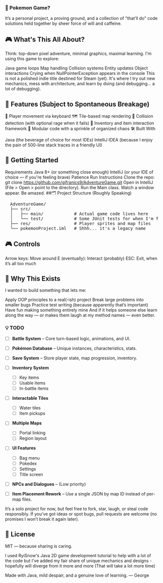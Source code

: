 ### 🧭 Pokemon Game?

It’s a personal project, a proving ground, and a collection of "that’ll do" code solutions held together by sheer force of will and caffeine.

## 🎮 What's This All About?

Think: top-down pixel adventure, minimal graphics, maximal learning.
I'm using this game to explore:

Java game loops
Map handling
Collision systems
Entity updates
Object interactions
Crying when NullPointerException appears in the console
This is not a polished indie title destined for Steam (yet). It's where I try out new mechanics, mess with architecture, and learn by doing (and debugging... a lot of debugging).

## 🧪 Features (Subject to Spontaneous Breakage)

🚶 Player movement via keyboard
🗺️ Tile-based map rendering
🎯 Collision detection (with optional rage when it fails)
🎒 Inventory and item interaction framework
🧱 Modular code with a sprinkle of organized chaos
🛠️ Built With

Java (the beverage of choice for most IDEs)
IntelliJ IDEA (because I enjoy the pain of 500-line stack traces in a friendly UI)

## 🚀 Getting Started

Requirements
Java 8+ (or something close enough)
IntelliJ (or your IDE of choice — if you're feeling brave)
Patience
Run Instructions
Clone the repo:
git clone https://github.com/gjfranics9/AdventureGame.git
Open in IntelliJ (File > Open > point to the directory).
Run the Main class.
Watch a window appear. Be amazed.
##🗂️ Project Structure (Roughly Speaking)

<pre>
  AdventureGame/
  ├── src/
  │   ├── main/            # Actual game code lives here
  │   └── test/            # Some JUnit tests for when I'm feeling responsible
  ├── res/                 # Player sprites and map files
  └── pokemonProject.iml   # Shhh... it's a legacy name
</pre>

## 🎮 Controls

Arrow keys: Move around
E (eventually): Interact (probably)
ESC: Exit, when it’s all too much

## 🧠 Why This Exists

I wanted to build something that lets me:

Apply OOP principles to a real(-ish) project
Break large problems into smaller bugs
Practice test writing (because apparently that’s important)
Have fun making something entirely mine
And if it helps someone else learn along the way — or makes them laugh at my method names — even better.

### 💡 TODO

- [ ] **Battle System** – Core turn-based logic, animations, and UI.
- [ ] **Pokémon Database** – Unique instances, characteristics, stats.
- [ ] **Save System** – Store player state, map progression, inventory.
- [ ] **Inventory System**
  - [ ] Key items
  - [ ] Usable items
  - [ ] In-battle items
- [ ] **Interactable Tiles**
  - [ ] Water tiles
  - [ ] Item pickups
- [ ] **Multiple Maps**
  - [ ] Portal linking
  - [ ] Region layout
- [ ] **UI Features**
  - [ ] Bag menu
  - [ ] Pokedex
  - [ ] Settings
  - [ ] Title screen
- [ ] **NPCs and Dialogues** – (Low priority)
- [ ] **Item Placement Rework** – Use a single JSON by map ID instead of per-map files.


It’s a solo project for now, but feel free to fork, star, laugh, or steal code responsibly. If you’ve got ideas or spot bugs, pull requests are welcome (no promises I won’t break it again later).

## 📜 License

MIT — because sharing is caring.

I used RyiSnow's Java 2D game development tutorial to help with a lot of the code but I've added my fair share of unique mechanics and designs - hopefully will diverge from it more and more (That will take a lot more time)

Made with Java, mild despair, and a genuine love of learning.
— George
